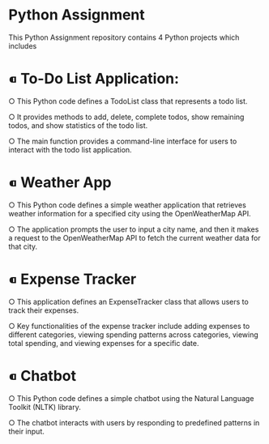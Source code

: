 # Python Assignment
This Python Assignment repository contains 4 Python projects which includes

# ⁌ To-Do List Application:
○ This Python code defines a TodoList class that represents a todo list.

○ It provides methods to add, delete, complete todos, show remaining todos, and show statistics of the todo list. 

○ The main function provides a command-line interface for users to interact with the todo list application.

# ⁌ Weather App
○ This Python code defines a simple weather application that retrieves weather information for a specified city using the OpenWeatherMap API. 

○ The application prompts the user to input a city name, and then it makes a request to the OpenWeatherMap API to fetch the current weather data for that city.

# ⁌ Expense Tracker
○ This application defines an ExpenseTracker class that allows users to track their expenses. 

○ Key functionalities of the expense tracker include adding expenses to different categories, viewing spending patterns across categories, viewing total spending, and viewing expenses for a specific date.

# ⁌ Chatbot
○ This Python code defines a simple chatbot using the Natural Language Toolkit (NLTK) library. 

○ The chatbot interacts with users by responding to predefined patterns in their input.
